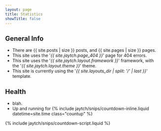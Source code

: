 ```yaml
---
layout: page
title: Statistics
showTitle: false
---
```


## General Info

* There are {{ site.posts | size }} posts, and {{ site.pages | size }} pages.
* This site uses the '*{{ site.jaytch.page_404 }}*' page for 404 errors.
* This site uses the '*{{ site.jaytch.layout.framework }}*' framework, with the '*{{ site.jaytch.layout.theme }}*' theme.
* This site is currently using the '*{{ site.layouts_dir | split: '/' | last }}*' template.

## Health

* blah.
* Up and running for {% include jaytch/snips/countdown-inline.liquid datetime=site.time class="countup" %} 

{% include jaytch/snips/countdown-script.liquid %}